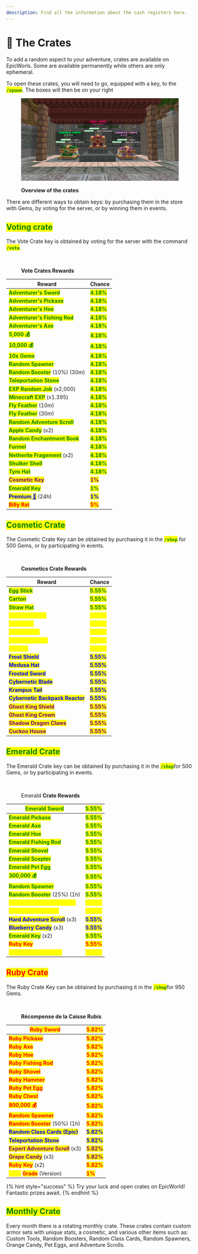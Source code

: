 ```yaml
---
description: Find all the information about the cash registers here.
---
```


# 🎁 The Crates

To add a random aspect to your adventure, crates are available on EpicWorls. Some are available permanently while others are only ephemeral.

To open these crates, you will need to go, equipped with a key, to the <mark style="color:green;">**`/spawn`**</mark>. The boxes will then be on your right

<figure><img src="../.gitbook/assets/2024-12-03_16.45.40.png" alt=""><figcaption><p><strong>Overview of the crates</strong></p></figcaption></figure>

There are different ways to obtain keys: by purchasing them in the store with Gems, by voting for the server, or by winning them in events.

## <mark style="color:green;">Voting crate</mark>

The Vote Crate key is obtained by voting for the server with the command <mark style="color:green;">**`/vote`**</mark>.

<figure><img src="../.gitbook/assets/Capture d&#x27;écran 2024-12-03 164617.png" alt=""><figcaption><p><strong>Vote Crates Rewards</strong></p></figcaption></figure>

| **Reward**                                                                                                                   | **Chance**                                   |
| ---------------------------------------------------------------------------------------------------------------------------- | -------------------------------------------- |
| <mark style="color:green;">**Adventurer's Sword**</mark>                                                                     | <mark style="color:green;">**4.18%**</mark>  |
| <mark style="color:green;">**Adventurer's Pickaxe**</mark>                                                                   | <mark style="color:green;">**4.18%**</mark>  |
| <mark style="color:green;">**Adventurer's Hoe**</mark>                                                                       | <mark style="color:green;">**4.18%**</mark>  |
| <mark style="color:green;">**Adventurer's Fishing Rod**</mark>                                                               | <mark style="color:green;">**4.18%**</mark>  |
| <mark style="color:green;">**Adventurer's Axe**</mark>                                                                       | <mark style="color:green;">**4.18%**</mark>  |
| <mark style="color:green;">**5,000 💰**</mark>                                                                               | <mark style="color:green;">**4.18%**</mark>  |
| <mark style="color:green;">**10,000 💰**</mark>                                                                              | <mark style="color:green;">**4.18%**</mark>  |
| <mark style="color:green;">**10x Gems**</mark>                                                                               | <mark style="color:green;">**4.18%**</mark>  |
| <mark style="color:green;">**Random Spawner**</mark>                                                                         | <mark style="color:green;">**4.18%**</mark>  |
| <mark style="color:green;">**Random Booster**</mark> (10%) (30m)                                                             | <mark style="color:green;">**4.18%**</mark>  |
| <mark style="color:green;">**Teleportation Stone**</mark>                                                                    | <mark style="color:green;">**4.18%**</mark>  |
| <mark style="color:green;">**EXP Random Job**</mark> (x2,000)                                                                | <mark style="color:green;">**4.18%**</mark>  |
| <mark style="color:green;">**Minecraft EXP**</mark> (x1.395)                                                                 | <mark style="color:green;">**4.18%**</mark>  |
| <mark style="color:green;">**Fly Feather**</mark> (10m)                                                                      | <mark style="color:green;">**4.18%**</mark>  |
| <mark style="color:green;">**Fly Feather**</mark> (30m)                                                                      | <mark style="color:green;">**4.18%**</mark>  |
| <mark style="color:green;">**Random Adventure Scroll**</mark>                                                                | <mark style="color:green;">**4.18%**</mark>  |
| <mark style="color:green;">**Apple Candy**</mark> (x2)                                                                       | <mark style="color:green;">**4.18%**</mark>  |
| <mark style="color:green;">**Random Enchantment Book**</mark>                                                                           | <mark style="color:green;">**4.18%**</mark>  |
| <mark style="color:green;">**Funnel**</mark>                                                                                 | <mark style="color:green;">**4.18%**</mark>  |
| <mark style="color:green;">**Netherite Fragement**</mark> (x2)                                                               | <mark style="color:green;">**4.18%**</mark>  |
| <mark style="color:green;">**Shulker Shell**</mark>                                                                          | <mark style="color:green;">**4.18%**</mark>  |
| <mark style="color:green;">**Tyro Hat**</mark>                                                                               | <mark style="color:green;">**4.18%**</mark>  |
| <mark style="color:purple;">**Cosmetic Key**</mark>                                                                          | <mark style="color:purple;">**1%**</mark> |
| <mark style="color:green;">**Emerald Key**</mark>                                                                            | <mark style="color:green;">**1%**</mark>     |
| <mark style="color:blue;">**Premium**</mark>[ <mark style="color:blue;">👑</mark>](https://emojipedia.org/fr/couronne) (24h) | <mark style="color:blue;">**1%**</mark>      |
| <mark style="color:red;">**Billy Rat**</mark>                                                                                | <mark style="color:red;">**5%**</mark>    |



## <mark style="color:green;">Cosmetic Crate</mark>

The Cosmetic Crate Key can be obtained by purchasing it in the <mark style="color:green;">**`/shop`**</mark> for 500 Gems, or by participating in events.

<figure><img src="../.gitbook/assets/Capture d&#x27;écran 2024-12-03 164646.png" alt=""><figcaption><p><strong>Cosmetics Crate Rewards</strong></p></figcaption></figure>

| **Reward**                                                       | **Chance**                                   |
| ---------------------------------------------------------------- | -------------------------------------------- |
| <mark style="color:green;">**Egg Stick**</mark>                  | <mark style="color:green;">**5.55%**</mark>  |
| <mark style="color:green;">**Carton**</mark>                     | <mark style="color:green;">**5.55%**</mark>  |
| <mark style="color:green;">**Straw Hat**</mark>                  | <mark style="color:green;">**5.55%**</mark>  |
| <mark style="color:yellow;">**Chicken wings**</mark>             | <mark style="color:yellow;">**5.55%**</mark> |
| <mark style="color:yellow;">**Pirate Hat**</mark>                | <mark style="color:yellow;">**5.55%**</mark> |
| <mark style="color:yellow;">**Chicken Hat**</mark>               | <mark style="color:yellow;">**5.55%**</mark> |
| <mark style="color:yellow;">**Treasure Chest**</mark>            | <mark style="color:yellow;">**5.55%**</mark> |
| <mark style="color:yellow;">**Cutlass**</mark>                   | <mark style="color:yellow;">**5.55%**</mark> |
| <mark style="color:blue;">**Frost Shield**</mark>                | <mark style="color:blue;">**5.55%**</mark>   |
| <mark style="color:blue;">**Medusa Hat**</mark>                  | <mark style="color:blue;">**5.55%**</mark>   |
| <mark style="color:blue;">**Frosted Sword**</mark>               | <mark style="color:blue;">**5.55%**</mark>   |
| <mark style="color:blue;">**Cybernetic Blade**</mark>            | <mark style="color:blue;">**5.55%**</mark>   |
| <mark style="color:blue;">**Krampus Tail**</mark>                | <mark style="color:blue;">**5.55%**</mark>   |
| <mark style="color:blue;">**Cybernetic Backpack Reactor**</mark> | <mark style="color:blue;">**5.55%**</mark>   |
| <mark style="color:purple;">**Ghost King Shield**</mark>         | <mark style="color:purple;">**5.55%**</mark> |
| <mark style="color:purple;">**Ghost King Crown**</mark>          | <mark style="color:purple;">**5.55%**</mark> |
| <mark style="color:purple;">**Shadow Dragon Claws**</mark>       | <mark style="color:purple;">**5.55%**</mark> |
| <mark style="color:purple;">**Cuckoo House**</mark>              | <mark style="color:purple;">**5.55%**</mark> |

## <mark style="color:green;">Emerald Crate</mark>

The Emerald Crate key can be obtained by purchasing it in the <mark style="color:green;">**`/shop`**</mark>for 500 Gems, or by participating in events.

<figure><img src="../.gitbook/assets/Capture d&#x27;écran 2024-12-03 164705.png" alt=""><figcaption><p>Emerald <strong>Crate Rewards</strong></p></figcaption></figure>

| <mark style="color:green;">**Emerald Sword**</mark>                 | <mark style="color:green;">**5.55%**</mark>  |
| ------------------------------------------------------------------- | -------------------------------------------- |
| <mark style="color:green;">**Emerald Pickaxe**</mark>               | <mark style="color:green;">**5.55%**</mark>  |
| <mark style="color:green;">**Emerald Axe**</mark>                   | <mark style="color:green;">**5.55%**</mark>  |
| <mark style="color:green;">**Emerald Hoe**</mark>                   | <mark style="color:green;">**5.55%**</mark>  |
| <mark style="color:green;">**Emerald Fishing Rod**</mark>           | <mark style="color:green;">**5.55%**</mark>  |
| <mark style="color:green;">**Emerald Shovel**</mark>                | <mark style="color:green;">**5.55%**</mark>  |
| <mark style="color:green;">**Emerald Scepter**</mark>               | <mark style="color:green;">**5.55%**</mark>  |
| <mark style="color:green;">**Emerald Pet Egg**</mark>                  | <mark style="color:green;">**5.55%**</mark>  |
| <mark style="color:green;">**300,000 💰**</mark>                    | <mark style="color:green;">**5.55%**</mark>  |
| <mark style="color:green;">**Random Spawner**</mark>                | <mark style="color:green;">**5.55%**</mark>  |
| <mark style="color:green;">**Random Booster**</mark> (25%) (1h)     | <mark style="color:green;">**5.55%**</mark>  |
| <mark style="color:yellow;">**Random Class Card (Rare)**</mark>            | <mark style="color:yellow;">**5.55%**</mark> |
| <mark style="color:yellow;">**Teleportation Stone**</mark>          | <mark style="color:yellow;">**5.55%**</mark> |
| <mark style="color:blue;">**Hard Adventure Scroll**</mark> (x3)     | <mark style="color:blue;">**5.55%**</mark>   |
| <mark style="color:blue;">**Blueberry Candy**</mark> (x3)           | <mark style="color:blue;">**5.55%**</mark>   |
| <mark style="color:green;">**Emerald Key**</mark> (x2)              | <mark style="color:green;">**5.55%**</mark>  |
| <mark style="color:red;">**Ruby Key**</mark>                        | <mark style="color:red;">**5.55%**</mark>    |
| <mark style="color:yellow;">**Totem of Immortality**</mark>         | <mark style="color:yellow;">**5.55%**</mark> |

## <mark style="color:red;">Ruby Crate</mark>

The Ruby Crate Key can be obtained by purchasing it in the <mark style="color:green;">**`/shop`**</mark>for 950 Gems.

<figure><img src="../.gitbook/assets/Capture d&#x27;écran 2024-12-03 164717.png" alt=""><figcaption><p><strong>Récompense de la Caisse Rubis</strong></p></figcaption></figure>

| <mark style="color:red;">**Ruby Sword**</mark>                                                           | <mark style="color:red;">**5.82%**</mark>    |
| -------------------------------------------------------------------------------------------------------- | -------------------------------------------- |
| <mark style="color:red;">**Ruby Pickaxe**</mark>                                                         | <mark style="color:red;">**5.82%**</mark>    |
| <mark style="color:red;">**Ruby Axe**</mark>                                                             | <mark style="color:red;">**5.82%**</mark>    |
| <mark style="color:red;">**Ruby Hoe**</mark>                                                             | <mark style="color:red;">**5.82%**</mark>    |
| <mark style="color:red;">**Ruby Fishing Rod**</mark>                                                     | <mark style="color:red;">**5.82%**</mark>    |
| <mark style="color:red;">**Ruby Shovel**</mark>                                                          | <mark style="color:red;">**5.82%**</mark>    |
| <mark style="color:red;">**Ruby Hammer**</mark>                                                          | <mark style="color:red;">**5.82%**</mark>    |
| <mark style="color:red;">**Ruby Pet Egg**</mark>                                                         | <mark style="color:red;">**5.82%**</mark>    |
| <mark style="color:red;">**Ruby Chest**</mark>                                                           | <mark style="color:red;">**5.82%**</mark>    |
| <mark style="color:red;">**800,000 💰**</mark>                                                           | <mark style="color:red;">**5.82%**</mark>    |
| <mark style="color:red;">**Random Spawner**</mark>                                                       | <mark style="color:red;">**5.82%**</mark>    |
| <mark style="color:red;">**Random Booster**</mark> (50%) (1h)                                            | <mark style="color:red;">**5.82%**</mark>    |
| <mark style="color:blue;">**Random Class Cards (Epic)**</mark>                                                  | <mark style="color:blue;">**5.82%**</mark>   |
| <mark style="color:blue;">**Teleportation Stone**</mark>                                                 | <mark style="color:blue;">**5.82%**</mark>   |
| <mark style="color:purple;">**Expert Adventure Scroll**</mark> (x3)                                      | <mark style="color:purple;">**5.82%**</mark> |
| <mark style="color:purple;">**Grape Candy**</mark> (x3)                                                  | <mark style="color:purple;">**5.82%**</mark> |
| <mark style="color:red;">**Ruby Key**</mark> (x2)                                                        | <mark style="color:red;">**5.82%**</mark>    |
| <mark style="color:yellow;">**Hero**</mark>**&#x20;**<mark style="color:red;">**Grade**</mark> (Version) | <mark style="color:red;">**1%**</mark>       |



{% hint style="success" %}
Try your luck and open crates on EpicWorld! Fantastic prizes await.
{% endhint %}

## <mark style="color:green;">Monthly Crate</mark>

Every month there is a rotating monthly crate. These crates contain custom armor sets with unique stats, a cosmetic, and various other items such as: Custom Tools, Random Boosters, Random Class Cards, Random Spawners, Orange Candy, Pet Eggs, and Adventure Scrolls.